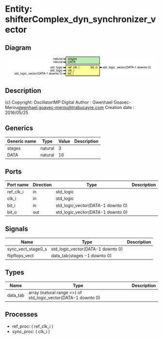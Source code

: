 # Entity: shifterComplex_dyn_synchronizer_vector

## Diagram

![Diagram](shifterComplex_dyn_synchronizer_vector.svg "Diagram")
## Description

(c) Copyright: OscillatorIMP Digital
Author : Gwenhael Goavec-Merou<gwenhael.goavec-merou@trabucayre.com>
Creation date : 2016/05/25
## Generics

| Generic name | Type    | Value | Description |
| ------------ | ------- | ----- | ----------- |
| stages       | natural | 3     |             |
| DATA         | natural | 16    |             |
## Ports

| Port name | Direction | Type                              | Description |
| --------- | --------- | --------------------------------- | ----------- |
| ref_clk_i | in        | std_logic                         |             |
| clk_i     | in        | std_logic                         |             |
| bit_i     | in        | std_logic_vector(DATA-1 downto 0) |             |
| bit_o     | out       | std_logic_vector(DATA-1 downto 0) |             |
## Signals

| Name               | Type                              | Description |
| ------------------ | --------------------------------- | ----------- |
| sync_vect_stage0_s | std_logic_vector(DATA-1 downto 0) |             |
| flipflops_vect     | data_tab(stages -1 downto 0)      |             |
## Types

| Name     | Type                                                           | Description |
| -------- | -------------------------------------------------------------- | ----------- |
| data_tab | array (natural range <>) of std_logic_vector(DATA-1 downto 0)  |             |
## Processes
- ref_proc: ( ref_clk_i )
- sync_proc: ( clk_i )
